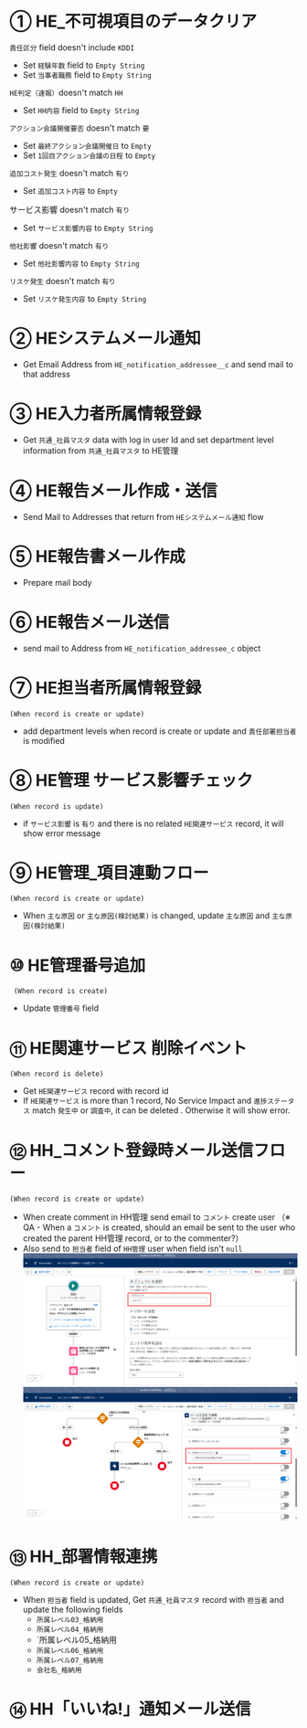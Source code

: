 # ➀ HE_不可視項目のデータクリア

`責任区分` field doesn't include `KDDI`
- Set `経験年数` field to `Empty String`
- Set `当事者職務` field to `Empty String`

`HE判定（速報）`doesn't match `HH`
- Set `HH内容` field to `Empty String`
  
`アクション会議開催要否` doesn't match `要`
- Set `最終アクション会議開催日` to `Empty`
- Set `1回目アクション会議の日程` to `Empty`

`追加コスト発生` doesn't match `有り`
- Set `追加コスト内容` to `Empty`

サービス影響 doesn't match `有り`
- Set `サービス影響内容` to `Empty String`

`他社影響` doesn't match `有り`
- Set `他社影響内容` to `Empty String`

`リスケ発生` doesn't match `有り`
- Set `リスケ発生内容` to `Empty String`

# ➁ HEシステムメール通知
 - Get Email Address from `HE_notification_addressee__c` and send mail to that address

# ➂ HE入力者所属情報登録
 - Get `共通_社員マスタ` data with log in user Id and set department level information from `共通_社員マスタ` to HE管理

# ➃ HE報告メール作成・送信
 - Send Mail to Addresses that return from `HEシステムメール通知` flow

# ⑤ HE報告書メール作成
 - Prepare mail body

# ⑥ HE報告メール送信
 - send mail to Address from `HE_notification_addressee_c` object

# ➆ HE担当者所属情報登録
	(When record is create or update)
 - add department levels when record is create or update and `責任部署担当者` is modified

# ➇ HE管理 サービス影響チェック
	(When record is update)
 - if `サービス影響` is `有り` and there is no related `HE関連サービス` record, it will show error message

# ➈ HE管理_項目連動フロー 
	(When record is create or update)
 - When `主な原因` or `主な原因(検討結果)` is changed, update `主な原因` and `主な原因(検討結果)`

# ⑩ HE管理番号追加
	 (When record is create)
 -  Update `管理番号` field

# ⑪ HE関連サービス 削除イベント
	(When record is delete)
 -  Get `HE関連サービス` record with record id
 -  If `HE関連サービス` is more than 1 record, No Service Impact and `進捗ステータス` match `発生中` or `調査中`, it can be deleted . Otherwise it will show error.

# ⑫ HH_コメント登録時メール送信フロー
	(When record is create or update)
 -  When create comment in HH管理 send email to `コメント` create user 
	 （※ QA - When a `コメント` is created, should an email be sent to the user who created the parent HH管理 record, or to the commenter?）
-  Also send to `担当者` field of `HH管理` user when field isn't `null` 
![Pasted image 20240320142316.png](https://github.com/mtm-phyothihakyaw/Salesforce-Notes/blob/main/Pasted%20image%2020240320142316.png)
![Pasted image 20240320142404.png](https://github.com/mtm-phyothihakyaw/Salesforce-Notes/blob/acec85443e6a4f4fb281586db088e522a8c439f2/Pasted%20image%2020240320142404.png)

# ⑬ HH_部署情報連携
	(When record is create or update)
 -  When `担当者` field is updated, Get `共通_社員マスタ` record with `担当者` and update the following fields 
	 - `所属レベル03_格納用`
	 - `所属レべル04_格納用`
	 - `所属レベル05_格納用
	 - `所属レベル06_格納用`
	 - `所属レベル07_格納用`
	 - `会社名_格納用`

# ⑭ HH「いいね!」通知メール送信

